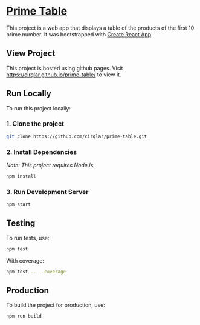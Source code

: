 # [Prime Table](https://cirqlar.github.io/prime-table/)

This project is a web app that displays a table of the products of the first 10 prime number. It was bootstrapped with [Create React App](https://github.com/facebook/create-react-app).

## View Project

This project is hosted using github pages. Visit https://cirqlar.github.io/prime-table/ to view it.

## Run Locally

To run this project locally:

### 1. Clone the project
```bash
git clone https://github.com/cirqlar/prime-table.git
```

### 2. Install Dependencies
_Note: This project requires NodeJs_
```bash
npm install
```

### 3. Run Development Server
```bash
npm start
```

## Testing
To run tests, use:
```bash
npm test
```
With coverage:
```bash
npm test -- --coverage
```

## Production
To build the project for production, use:
```bash
npm run build
```